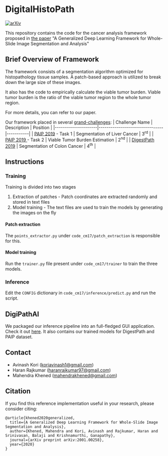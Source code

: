 # DigitalHistoPath
[![arXiv](https://img.shields.io/badge/arXiv-2001.00258-<COLOR>.svg)](https://arxiv.org/abs/2001.00258)

This repository contains the code for the cancer analysis framework proposed in [the paper](https://arxiv.org/abs/2001.00258) "A Generalized Deep Learning Framework for Whole-Slide Image Segmentation and Analysis"

## Brief Overview of Framework 
The framework consists of a segmentation algorithm optimized for histopathology tissue samples. A patch-based approach is utilized to break down the large size of these images.

It also has the code to empirically calculate the viable tumor burden. Viable tumor burden is the ratio of the viable tumor region to the whole tumor region. 

For more details, you can refer to our paper.

Our framework placed in several [grand-challenges](https://grand-challenge.org/challenges/):
| Challenge Name      | Description                    |  Position |
|---------------------|--------------------------------|-----------|
| [PAIP 2019](https://paip2019.grand-challenge.org/) - Task 1  | Segmentation of Liver Cancer   | 3<sup>rd</sup>       |
| [PAIP 2019 ](https://paip2019.grand-challenge.org/) - Task 2  | Viable Tumor Burden Estimation | 2<sup>nd</sup>       |
| [DigestPath 2019](https://digestpath2019.grand-challenge.org/Dataset/)     | Segmentation of Colon Cancer   | 4<sup>th</sup>       |

## Instructions
### Training
Training is divided into two stages
1. Extraction of patches - Patch coordinates are extracted randomly and stored in text files
1. Model training - The text files are used to train the models by generating the images on the fly

#### Patch extraction
The `points_extractor.py` under `code_cm17/patch_extraction` is responsible for this.

#### Model training
Run the `trainer.py` file present under `code_cm17/trainer` to train the three models.

### Inference
Edit the `CONFIG` dictionary in `code_cm17/inference/predict.py` and run the script.

## DigiPathAI
We packaged our inference pipeline into an full-fledged GUI application. Check it out [here](https://github.com/haranrk/DigiPathAI). It also contains our trained models for DigestPath and PAIP dataset.

## Contact 
- Avinash Kori (koriavinash1@gmail.com)
- Haran Rajkumar (haranrajkumar97@gmail.com)
- Mahendra Khened (mahendrakhened@gmail.com)

## Citation
If you find this reference implementation useful in your research, please consider citing:
```
@article{khened2020generalized,
  title={A Generalized Deep Learning Framework for Whole-Slide Image Segmentation and Analysis},
  author={Khened, Mahendra and Kori, Avinash and Rajkumar, Haran and Srinivasan, Balaji and Krishnamurthi, Ganapathy},
  journal={arXiv preprint arXiv:2001.00258},
  year={2020}
}
```
